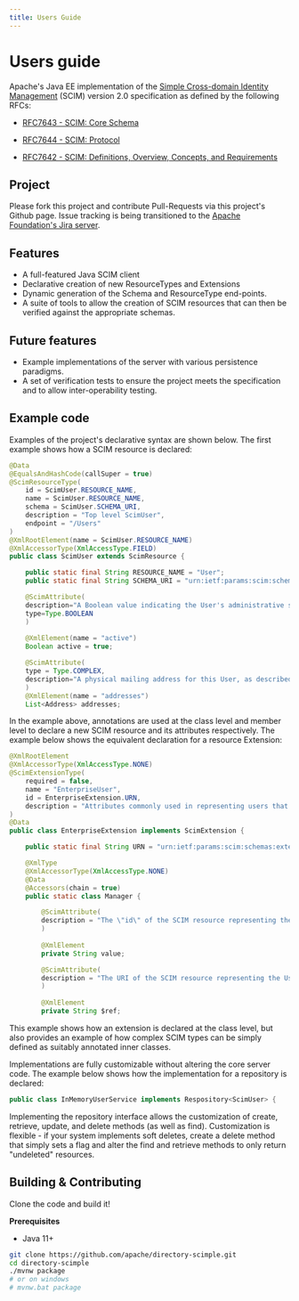 ```yaml
---
title: Users Guide
---
```


# Users guide

Apache's Java EE implementation of the [Simple Cross-domain Identity Management](https://www.simplecloud.info/) (SCIM) version 2.0 specification as defined by the following RFCs:

* [RFC7643 - SCIM: Core Schema](https://tools.ietf.org/html/rfc7643)

* [RFC7644 - SCIM: Protocol](https://tools.ietf.org/html/rfc7644)

* [RFC7642 - SCIM: Definitions, Overview, Concepts, and Requirements](https://tools.ietf.org/html/rfc7642)

## Project

Please fork this project and contribute Pull-Requests via this project's Github page.  Issue tracking is being transitioned to the [Apache Foundation's Jira server](https://issues.apache.org/jira/browse/SCIMPLE).

## Features

* A full-featured Java SCIM client
* Declarative creation of new ResourceTypes and Extensions
* Dynamic generation of the Schema and ResourceType end-points.
* A suite of tools to allow the creation of SCIM resources that can then be verified against the appropriate schemas.

## Future features

* Example implementations of the server with various persistence paradigms.
* A set of verification tests to ensure the project meets the specification and to allow inter-operability testing.

## Example code

Examples of the project's declarative syntax are shown below. The first example shows how a SCIM resource is declared:

```java
@Data
@EqualsAndHashCode(callSuper = true)
@ScimResourceType(
    id = ScimUser.RESOURCE_NAME,
    name = ScimUser.RESOURCE_NAME,
    schema = ScimUser.SCHEMA_URI,
    description = "Top level ScimUser",
    endpoint = "/Users"
)
@XmlRootElement(name = ScimUser.RESOURCE_NAME)
@XmlAccessorType(XmlAccessType.FIELD)
public class ScimUser extends ScimResource {

    public static final String RESOURCE_NAME = "User";
    public static final String SCHEMA_URI = "urn:ietf:params:scim:schemas:core:2.0:User";

    @ScimAttribute(
    description="A Boolean value indicating the User's administrative status.",
    type=Type.BOOLEAN
    )
    
    @XmlElement(name = "active")
    Boolean active = true;

    @ScimAttribute(
    type = Type.COMPLEX,
    description="A physical mailing address for this User, as described in ..."
    )
    @XmlElement(name = "addresses")
    List<Address> addresses;
```

In the example above, annotations are used at the class level and member level to declare a new SCIM resource and its attributes respectively.  The example below shows the equivalent declaration for a resource Extension:

```java
@XmlRootElement
@XmlAccessorType(XmlAccessType.NONE)
@ScimExtensionType(
    required = false,
    name = "EnterpriseUser",
    id = EnterpriseExtension.URN,
    description = "Attributes commonly used in representing users that belong to, or act on behalf of, a business or enterprise."
)
@Data
public class EnterpriseExtension implements ScimExtension {

    public static final String URN = "urn:ietf:params:scim:schemas:extension:enterprise:2.0:User";

    @XmlType
    @XmlAccessorType(XmlAccessType.NONE)
    @Data
    @Accessors(chain = true)
    public static class Manager {

        @ScimAttribute(
        description = "The \"id\" of the SCIM resource representing the user's manager.  RECOMMENDED."
        )
    
        @XmlElement
        private String value;

        @ScimAttribute(
        description = "The URI of the SCIM resource representing the User's manager.  RECOMMENDED."
        )
        
        @XmlElement
        private String $ref;
```

This example shows how an extension is declared at the class level, but also provides an example of how complex SCIM types can be simply defined as suitably annotated inner classes.

Implementations are fully customizable without altering the core server code. The example below shows how the implementation for a repository is declared:

```java
public class InMemoryUserService implements Respository<ScimUser> {
```

Implementing the repository interface allows the customization of create, retrieve, update, and delete methods (as well as find).  Customization is flexible - if your system implements soft deletes, create a delete method that simply sets a flag and alter the find and retrieve methods to only return "undeleted" resources.

## Building & Contributing

Clone the code and build it!

**Prerequisites**

* Java 11+

```bash
git clone https://github.com/apache/directory-scimple.git
cd directory-scimple
./mvnw package
# or on windows
# mvnw.bat package
```
